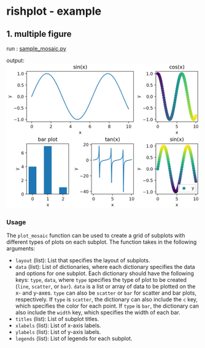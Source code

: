 # rishplot - example

## 1. multiple figure

run : [sample_mosaic.py](src/sample_mosaic.py)

output:
![sample_mosaic](fig/example_mosaic.png)

### Usage

The `plot_mosaic` function can be used to create a grid of subplots with different types of plots on each subplot. The function takes in the following arguments:

* `layout` (list): List that specifies the layout of subplots.
* `data` (list): List of dictionaries, where each dictionary specifies the data and options for one subplot. Each dictionary should have the following keys: `type`, `data`, where `type` specifies the type of plot to be created (`line`, `scatter`, or `bar`). `data` is a list or array of data to be plotted on the x- and y-axes. `type` can also be `scatter` or `bar` for scatter and bar plots, respectively. If `type` is `scatter`, the dictionary can also include the `c` key, which specifies the color for each point. If `type` is `bar`, the dictionary can also include the `width` key, which specifies the width of each bar.
* `titles` (list): List of subplot titles.
* `xlabels` (list): List of x-axis labels.
* `ylabels` (list): List of y-axis labels.
* `legends` (list): List of legends for each subplot.

